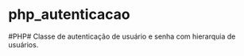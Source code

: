 php_autenticacao
================

#PHP# Classe de autenticação de usuário e senha com hierarquia de usuários.
